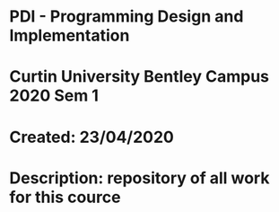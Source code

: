 # PDI - Programming Design and Implementation
# Curtin University Bentley Campus 2020 Sem 1
# Created: 23/04/2020
# Description: repository of all work for this cource
